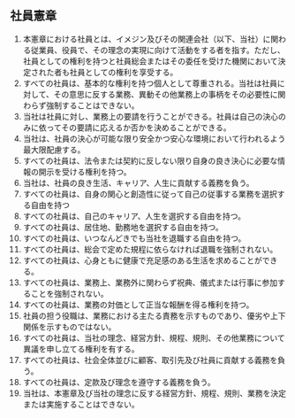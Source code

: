 ## 社員憲章
1. 本憲章における社員とは、イメジン及びその関連会社（以下、当社）に関わる従業員、役員で、その理念の実現に向けて活動をする者を指す。ただし、社員としての権利を持つと社員総会またはその委任を受けた機関において決定された者も社員としての権利を享受する。
2. すべての社員は、基本的な権利を持つ個人として尊重される。当社は社員に対して、その意思に反する業務、異動その他業務上の事柄をその必要性に関わらず強制することはできない。
3. 当社は社員に対し、業務上の要請を行うことができる。社員は自己の決心のみに依ってその要請に応えるか否かを決めることができる。
4. 当社は、社員の決心が可能な限り安全かつ安心な環境において行われるよう最大限配慮する。
1. すべての社員は、法令または契約に反しない限り自身の良き決心に必要な情報の開示を受ける権利を持つ。
5. 当社は、社員の良き生活、キャリア、人生に貢献する義務を負う。
6. すべての社員は、自身の関心と創造性に従って自己の従事する業務を選択する自由を持つ
7. すべての社員は、自己のキャリア、人生を選択する自由を持つ。
8. すべての社員は、居住地、勤務地を選択する自由を持つ。
9. すべての社員は、いつなんどきでも当社を退職する自由を持つ。
10. すべての社員は、総会で定めた規程に依らなければ退職を強制されない。
1. すべての社員は、心身ともに健康で充足感のある生活を求めることができる。
1. すべての社員は、業務上、業務外に関わらず祝典、儀式または行事に参加することを強制されない。
1. すべての社員は、業務の対価として正当な報酬を得る権利を持つ。
1. 社員の担う役職は、業務における主たる責務を示すものであり、優劣や上下関係を示すものではない。
1. すべての社員は、当社の理念、経営方針、規程、規則、その他業務について異議を申し立てる権利を有する。
1. すべての社員は、社会全体並びに顧客、取引先及び社員に貢献する義務を負う。
1. すべての社員は、定款及び理念を遵守する義務を負う。
1. 当社は、本憲章及び当社の理念に反する経営方針、規程、規則、業務を決定または実施することはできない。
